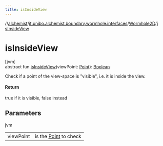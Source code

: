 ```yaml
---
title: isInsideView
---
```

//[alchemist](../../../index.html)/[it.unibo.alchemist.boundary.wormhole.interfaces](../index.html)/[Wormhole2D](index.html)/[isInsideView](is-inside-view.html)



# isInsideView



[jvm]\
abstract fun [isInsideView](is-inside-view.html)(viewPoint: [Point](https://docs.oracle.com/javase/8/docs/api/java/awt/Point.html)): [Boolean](https://kotlinlang.org/api/latest/jvm/stdlib/kotlin/-boolean/index.html)



Check if a point of the view-space is "visible", i.e. it is inside the view.



#### Return



true if it is visible, false instead



## Parameters


jvm

| | |
|---|---|
| viewPoint | is the [Point](https://docs.oracle.com/javase/8/docs/api/java/awt/Point.html) to check |




